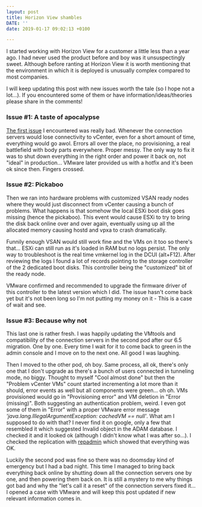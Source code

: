 ```yaml
---
layout: post
title: Horizon View shambles
DATE: ''
date: 2019-01-17 09:02:13 +0100

---
```

I started working with Horizon View for a customer a little less than a year ago. I had never used the product before and boy was it unsuspectingly sweet. Although before ranting at Horizon View it is worth mentioning that the environment in which it is deployed is unusually complex compared to most companies. 

I will keep updating this post with new issues worth the tale (so I hope not a lot...). If you encountered some of them or have information/ideas/theories please share in the comments!

### Issue #1: A taste of apocalypse

[The first issue](https://communities.vmware.com/thread/591103 "Call of duty: Horizon View") I encountered was really bad. Whenever the connection servers would lose connectivity to vCenter, even for a short amount of time, everything would go awol. Errors all over the place, no provisioning, a real battlefield with body parts everywhere. Proper messy. The only way to fix it was to shut down everything in the right order and power it back on, not "ideal" in production... VMware later provided us with a hotfix and it's been ok since then. Fingers crossed.

### Issue #2: Pickaboo

Then we ran into hardware problems with customized VSAN ready nodes where they would just disconnect from vCenter causing a bunch of problems. What happens is that somehow the local ESXi boot disk goes missing (hence the pickaboo). This event would cause ESXi to try to bring the disk back online over and over again, eventually using up all the allocated memory causing hostd and vpxa to crash dramatically.

Funnily enough VSAN would still work fine and the VMs on it too so there's that... ESXi can still run as it's loaded in RAM but no logs persist. The only way to troubleshoot is the real time vmkernel log in the DCUI (alt+F12). After reviewing the logs I found a lot of records pointing to the storage controller of the 2 dedicated boot disks. This controller being the "customized" bit of the ready node.

VMware confirmed and recommended to upgrade the firmware driver of this controller to the latest version which I did. The issue hasn't come back yet but it's not been long so I'm not putting my money on it - This is a case of wait and see.

### Issue #3: Because why not

This last one is rather fresh. I was happily updating the VMtools and compatibility of the connection servers in the second pod after our 6.5 migration. One by one. Every time I wait for it to come back to green in the admin console and I move on to the next one. All good I was laughing.

Then I moved to the other pod, oh boy. Same process, all ok, there's only one that I don't upgrade as there's a bunch of users connected in tunneling mode, no biggy. Thought to myself "Cool almost done" but then the "Problem vCenter VMs" count started incrementing a lot more than it should, error events as well but all components were green... oh oh. VMs provisioned would go in "Provisioning error" and VM deletion in "Error (missing)". Both suggesting an authentication problem, weird. I even got some of them in "Error" with a proper VMware error message _'java.lang.IllegalArgumentException: cachedVM == null'_. What am I supposed to do with that? I never find it on google, only a few that resembled it which suggested Invalid object in the ADAM database. I checked it and it looked ok (although I didn't know what I was after so...). I checked the replication with [repadmin](https://kb.vmware.com/s/article/1021805 "KB1021805") which showed that everything was OK.

Luckily the second pod was fine so there was no doomsday kind of emergency but I had a bad night. This time I managed to bring back everything back online by shutting down all the connection servers one by one, and then powering them back on. It is still a mystery to me why things got bad and why the "let's call it a reset" of the connection servers fixed it... I opened a case with VMware and will keep this post updated if new relevant information comes in.